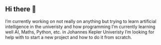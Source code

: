 ## Hi there 👋
I’m currently working on not really on anything but trying to learn artificial intelligence in the univeristy and how programming
I’m currently learning well AI, Maths, Python, etc. in Johannes Kepler Univeristy
I’m looking for help with to start a new project and how to do it from scratch.
